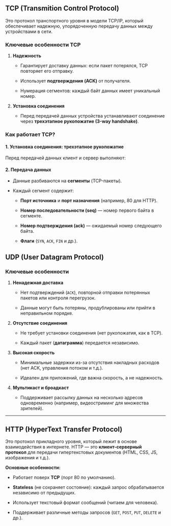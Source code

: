 ## TCP (Transmition Control Protocol)

Это протокол транспортного уровня в модели TCP/IP, который обеспечивает надежную, упорядоченную передачу данных между устройствами в сети.

### Ключевые особенности TCP

1. **Надежность**
    
    - Гарантирует доставку данных: если пакет потерялся, TCP повторяет его отправку.
        
    - Использует **подтверждения (ACK)** от получателя.
        
    - Нумерация сегментов: каждый байт данных имеет уникальный номер.
        
2. **Установка соединения**
	
	- Перед передачей данных устройства устанавливают соединение через **трехэтапное рукопожатие (3-way handshake)**.

### Как работает TCP?

#### 1. Установка соединения: трехэтапное рукопожатие

Перед передачей данных клиент и сервер выполняют:

#### 2. Передача данных

- Данные разбиваются на **сегменты** (TCP-пакеты).
    
- Каждый сегмент содержит:
    
    - **Порт источника** и **порт назначения** (например, 80 для HTTP).
        
    - **Номер последовательности (seq)** — номер первого байта в сегменте.
        
    - **Номер подтверждения (ack)** — ожидаемый номер следующего байта.
        
    - **Флаги** (`SYN`, `ACK`, `FIN` и др.).


## UDP (User Datagram Protocol)

### Ключевые особенности

1. **Ненадежная доставка**
    
    - Нет подтверждений (`ACK`), повторной отправки потерянных пакетов или контроля перегрузок.
        
    - Данные могут быть потеряны, продублированы или прийти в неправильном порядке.
        
2. **Отсутствие соединения**
    
    - Не требует установки соединения (нет рукопожатия, как в TCP).
        
    - Каждый пакет (**датаграмма**) передается независимо.
        
3. **Высокая скорость**
    
    - Минимальные задержки из-за отсутствия накладных расходов (нет ACK, управления потоком и т.д.).
        
    - Идеален для приложений, где важна скорость, а не надежность.
        
4. **Мультикаст и броадкаст**
    
    - Поддерживает рассылку данных на несколько адресов одновременно (например, видеостриминг для множества зрителей).


---

## HTTP (HyperText Transfer Protocol)

Это протокол прикладного уровня, который лежит в основе взаимодействия в интернете.
HTTP — это **клиент-серверный протокол** для передачи гипертекстовых документов (HTML, CSS, JS, изображения и т.д.).

**Основные особенности:**

- Работает поверх **TCP** (порт 80 по умолчанию).
    
- **Stateless** (не сохраняет состояние): каждый запрос обрабатывается независимо от предыдущих.
    
- Использует текстовый формат сообщений (читаем для человека).
    
- Поддерживает различные методы запросов (`GET`, `POST`, `PUT`, `DELETE` и др.).

